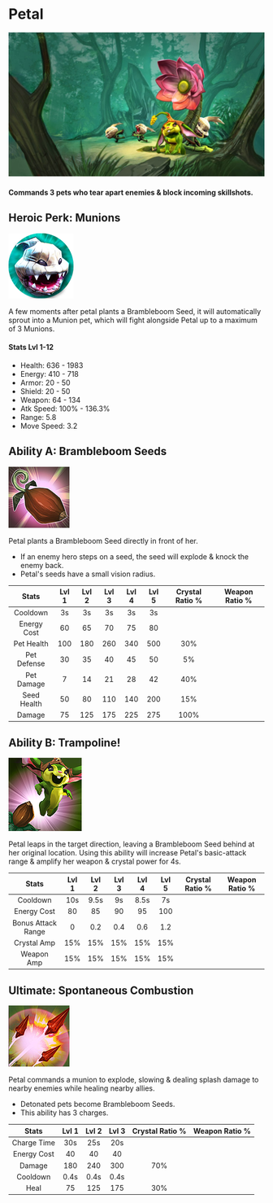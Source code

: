 # Petal

![](../../.gitbook/assets/image%20%28184%29.png)

#### Commands 3 pets who tear apart enemies & block incoming skillshots.

## Heroic Perk: Munions

![Munions](../../.gitbook/assets/image%20%28171%29.png)

A few moments after petal plants a Brambleboom Seed, it will automatically sprout into a Munion pet, which will fight alongside Petal up to a maximum of 3 Munions.

#### Stats Lvl 1-12

* Health: 636 - 1983
* Energy: 410 - 718
* Armor: 20 - 50
* Shield: 20 - 50
* Weapon: 64 - 134
* Atk Speed: 100% - 136.3%
* Range: 5.8
* Move Speed: 3.2

## Ability A: Brambleboom Seeds

![Bramblethorn Seeds](../../.gitbook/assets/image%20%28253%29.png)

Petal plants a Brambleboom Seed directly in front of her.

* If an enemy hero steps on a seed, the seed will explode & knock the enemy back.
* Petal's seeds have a small vision radius.

| Stats | Lvl 1 | Lvl 2 | Lvl 3 | Lvl 4 | Lvl 5 | Crystal      Ratio % | Weapon     Ratio % |
| :---: | :---: | :---: | :---: | :---: | :---: | :---: | :---: |
| Cooldown | 3s | 3s | 3s | 3s | 3s |  |  |
| Energy       Cost | 60 | 65 | 70 | 75 | 80 |  |  |
| Pet Health | 100 | 180 | 260 | 340 | 500 | 30% |  |
| Pet             Defense | 30 | 35 | 40 | 45 | 50 | 5% |  |
| Pet             Damage | 7 | 14 | 21 | 28 | 42 | 40% |  |
| Seed          Health | 50 | 80 | 110 | 140 | 200 | 15% |  |
| Damage | 75 | 125 | 175 | 225 | 275 | 100% |  |

## Ability B: Trampoline!

![Trampoline!](../../.gitbook/assets/image%20%28167%29.png)

Petal leaps in the target direction, leaving a Brambleboom Seed behind at her original location. Using this ability will increase Petal's basic-attack range & amplify her weapon & crystal power for 4s.

| Stats | Lvl 1 | Lvl 2 | Lvl 3 | Lvl 4 | Lvl 5 | Crystal      Ratio % | Weapon     Ratio % |
| :---: | :---: | :---: | :---: | :---: | :---: | :---: | :---: |
| Cooldown | 10s | 9.5s | 9s | 8.5s | 7s |  |  |
| Energy       Cost | 80 | 85 | 90 | 95 | 100 |  |  |
| Bonus        Attack       Range | 0 | 0.2 | 0.4 | 0.6 | 1.2 |  |  |
| Crystal       Amp | 15% | 15% | 15% | 15% | 15% |  |  |
| Weapon     Amp | 15% | 15% | 15% | 15% | 15% |  |  |

## Ultimate: Spontaneous Combustion

![Spontaneous Combustion](../../.gitbook/assets/image%20%28335%29.png)

Petal commands a munion to explode, slowing & dealing splash damage to nearby enemies while healing nearby allies.

* Detonated pets become Brambleboom Seeds.
* This ability has 3 charges.

| Stats | Lvl 1 | Lvl 2 | Lvl 3 | Crystal Ratio % | Weapon Ratio % |
| :---: | :---: | :---: | :---: | :---: | :---: |
| Charge Time | 30s | 25s | 20s |  |  |
| Energy Cost | 40 | 40 | 40 |  |  |
| Damage | 180 | 240 | 300 | 70% |  |
| Cooldown | 0.4s | 0.4s | 0.4s |  |  |
| Heal | 75 | 125 | 175 | 30% |  |

